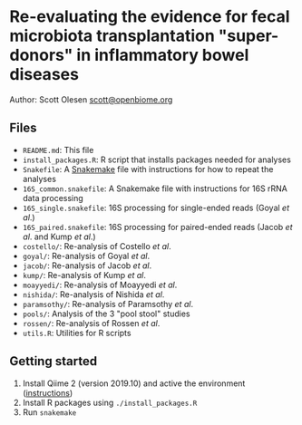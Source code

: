 # Re-evaluating the evidence for fecal microbiota transplantation "super-donors" in inflammatory bowel diseases

Author: Scott Olesen <scott@openbiome.org>

## Files

- `README.md`: This file
- `install_packages.R`: R script that installs packages needed for analyses
- `Snakefile`: A [Snakemake](https://snakemake.readthedocs.io/en/stable/) file with instructions for how to repeat the analyses
- `16S_common.snakefile`: A Snakemake file with instructions for 16S rRNA data processing
- `16S_single.snakefile`: 16S processing for single-ended reads (Goyal *et al*.)
- `16S_paired.snakefile`: 16S processing for paired-ended reads (Jacob *et al*. and Kump *et al*.)
- `costello/`: Re-analysis of Costello *et al*.
- `goyal/`: Re-analysis of Goyal *et al*.
- `jacob/`: Re-analysis of Jacob *et al*.
- `kump/`: Re-analysis of Kump *et al*.
- `moayyedi/`: Re-analysis of Moayyedi *et al*.
- `nishida/`: Re-analysis of Nishida *et al*.
- `paramsothy/`: Re-analysis of Paramsothy *et al*.
- `pools/`: Analysis of the 3 "pool stool" studies
- `rossen/`: Re-analysis of Rossen *et al*.
- `utils.R`: Utilities for R scripts

## Getting started

1. Install Qiime 2 (version 2019.10) and active the environment ([instructions](https://docs.qiime2.org/2019.10/install/native/))
2. Install R packages using `./install_packages.R`
3. Run `snakemake`
